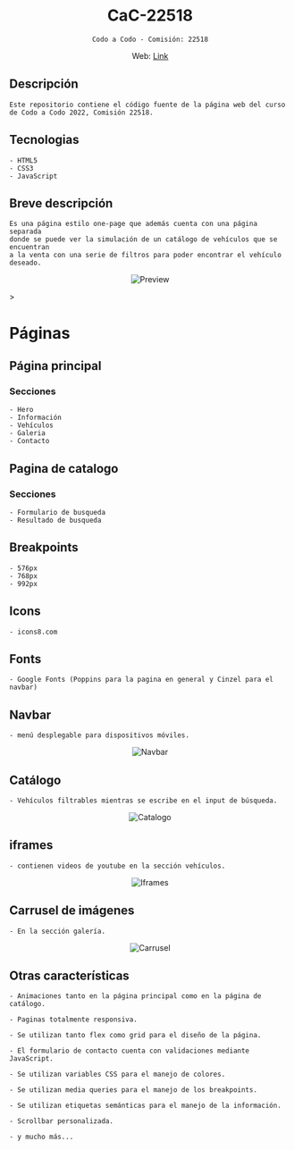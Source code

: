 <div style="text-align: center;">
<h1> CaC-22518 </h1>

    Codo a Codo - Comisión: 22518

Web: [Link](https://ikaroyo.github.io/CaC-22518/catalogo.html)
</div>

## Descripción

    Este repositorio contiene el código fuente de la página web del curso de Codo a Codo 2022, Comisión 22518.

## Tecnologias

    - HTML5
    - CSS3
    - JavaScript

## Breve descripción

    Es una página estilo one-page que además cuenta con una página separada 
    donde se puede ver la simulación de un catálogo de vehículos que se encuentran
    a la venta con una serie de filtros para poder encontrar el vehículo deseado.

<p align="center">
    <img src="markdown-src/index-small.png" alt="Preview">
</p>>

# Páginas

## Página principal

### Secciones

    - Hero
    - Información
    - Vehículos
    - Galeria
    - Contacto

## Pagina de catalogo

### Secciones

    - Formulario de busqueda
    - Resultado de busqueda

## Breakpoints

    - 576px
    - 768px
    - 992px

## Icons

    - icons8.com

## Fonts

    - Google Fonts (Poppins para la pagina en general y Cinzel para el navbar)

## Navbar

    - menú desplegable para dispositivos móviles.

<div style="text-align: center;">
    <img src="markdown-src/navbar.gif" alt="Navbar">
</div>

## Catálogo

    - Vehículos filtrables mientras se escribe en el input de búsqueda.

<div style="text-align: center;">
    <img src="markdown-src/catalogo.gif" alt="Catalogo">
</div>

## iframes

    - contienen videos de youtube en la sección vehículos.

<div style="text-align: center;">
    <img src="markdown-src/iframe.gif" alt="Iframes">
</div>

## Carrusel de imágenes

    - En la sección galería.

<div style="text-align: center;">
    <img src="markdown-src/Carousel.gif" alt="Carrusel">
</div>

## Otras características

    - Animaciones tanto en la página principal como en la página de catálogo.

    - Paginas totalmente responsiva.

    - Se utilizan tanto flex como grid para el diseño de la página.

    - El formulario de contacto cuenta con validaciones mediante JavaScript.

    - Se utilizan variables CSS para el manejo de colores.

    - Se utilizan media queries para el manejo de los breakpoints.
    
    - Se utilizan etiquetas semánticas para el manejo de la información.

    - Scrollbar personalizada.

    - y mucho más...